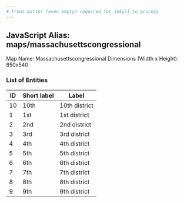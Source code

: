```yaml
---
# Front matter (even empty) required for Jekyll to process
---
```


## JavaScript Alias: maps/massachusettscongressional

Map Name: Massachusettscongressional
Dimensions (Width x Height): 850x540





### List of Entities

ID | Short label | Label
---|---|---|
10|10th|10th district
1|1st|1st district
2|2nd|2nd district
3|3rd|3rd district
4|4th|4th district
5|5th|5th district
6|6th|6th district
7|7th|7th district
8|8th|8th district
9|9th|9th district

